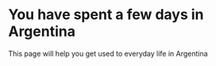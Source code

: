 
<h1>You have spent a few days in Argentina</h1>
<p>This page will help you get used to everyday life in Argentina</p>

